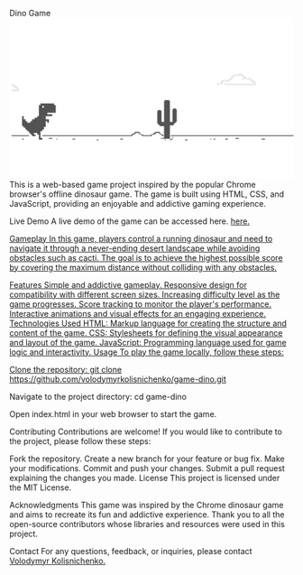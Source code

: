 Dino Game
<img src="./src/img/dino-game-Big.jpg"/>
This is a web-based game project inspired by the popular Chrome browser's offline dinosaur game. The game is built using HTML, CSS, and JavaScript, providing an enjoyable and addictive gaming experience.

Live Demo
A live demo of the game can be accessed here. <span> <a href="https://volodymyrkolisnichenko.github.io/game-dino/" target="game-dino"> here. </span>

Gameplay
In this game, players control a running dinosaur and need to navigate it through a never-ending desert landscape while avoiding obstacles such as cacti. The goal is to achieve the highest possible score by covering the maximum distance without colliding with any obstacles.

Features
Simple and addictive gameplay.
Responsive design for compatibility with different screen sizes.
Increasing difficulty level as the game progresses.
Score tracking to monitor the player's performance.
Interactive animations and visual effects for an engaging experience.
Technologies Used
HTML: Markup language for creating the structure and content of the game.
CSS: Stylesheets for defining the visual appearance and layout of the game.
JavaScript: Programming language used for game logic and interactivity.
Usage
To play the game locally, follow these steps:

Clone the repository:
git clone https://github.com/volodymyrkolisnichenko/game-dino.git

Navigate to the project directory:
cd game-dino

Open index.html in your web browser to start the game.

Contributing
Contributions are welcome! If you would like to contribute to the project, please follow these steps:

Fork the repository.
Create a new branch for your feature or bug fix.
Make your modifications.
Commit and push your changes.
Submit a pull request explaining the changes you made.
License
This project is licensed under the MIT License.

Acknowledgments
This game was inspired by the Chrome dinosaur game and aims to recreate its fun and addictive experience. Thank you to all the open-source contributors whose libraries and resources were used in this project.

Contact
For any questions, feedback, or inquiries, please contact  <span> <a href="https://volodymyrkolisnichenko.github.io" target="VolodymyrKolisnichenko"> Volodymyr Kolisnichenko.</span>
